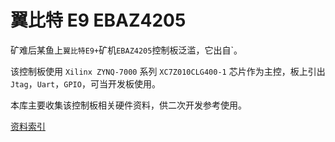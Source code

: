 # 翼比特 E9 EBAZ4205

矿难后某鱼上`翼比特E9+`矿机`EBAZ4205`控制板泛滥，它出自`。

该控制板使用 `Xilinx ZYNQ-7000` 系列 `XC7Z010CLG400-1` 芯片作为主控，板上引出`Jtag`，`Uart`，`GPIO`，可当开发板使用。

本库主要收集该控制板相关硬件资料，供二次开发参考使用。

[资料索引](./index.md)

